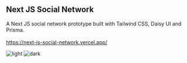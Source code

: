 ## Next JS Social Network
A Next JS social network prototype built with Tailwind CSS, Daisy UI and Prisma. <br/> <br/>
https://next-js-social-network.vercel.app/

![light](https://user-images.githubusercontent.com/40894497/206275578-af670bc6-09be-45a0-9d8e-bab37bb1581d.jpg)
![dark](https://user-images.githubusercontent.com/40894497/206275586-7bd956a7-c2a5-478e-bae0-cb0ae098a1d9.jpg)
